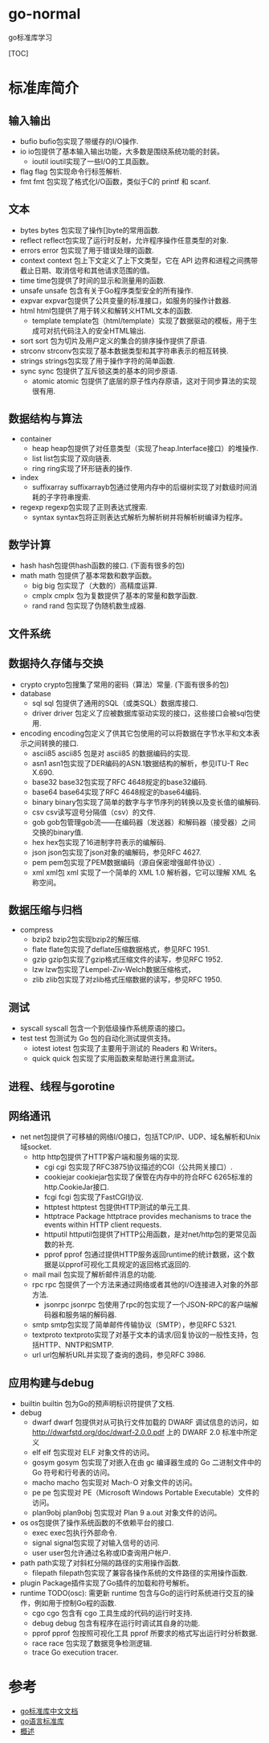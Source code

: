 # go-normal
go标准库学习

[TOC]

# 标准库简介

## 输入输出
- bufio             bufio包实现了带缓存的I/O操作.
- io                io包提供了基本输入输出功能，大多数是围绕系统功能的封装。
    - ioutil            ioutil实现了一些I/O的工具函数。
- flag	            flag 包实现命令行标签解析.
- fmt	            fmt 包实现了格式化I/O函数，类似于C的 printf 和 scanf.
## 文本
- bytes             bytes 包实现了操作[]byte的常用函数.
- reflect	        reflect包实现了运行时反射，允许程序操作任意类型的对象.
- errors	        error 包实现了用于错误处理的函数.
- context           context 包上下文定义了上下文类型，它在 API 边界和进程之间携带截止日期、取消信号和其他请求范围的值。
- time	    	    time包提供了时间的显示和测量用的函数.
- unsafe	        unsafe 包含有关于Go程序类型安全的所有操作.
- expvar	        expvar包提供了公共变量的标准接口，如服务的操作计数器.
- html	            html包提供了用于转义和解转义HTML文本的函数.
    - template	        template包（html/template）实现了数据驱动的模板，用于生成可对抗代码注入的安全HTML输出.
- sort	    	    sort 包为切片及用户定义的集合的排序操作提供了原语.
- strconv	        strconv包实现了基本数据类型和其字符串表示的相互转换.
- strings	        strings包实现了用于操作字符的简单函数.
- sync	    	    sync 包提供了互斥锁这类的基本的同步原语.
    - atomic	        atomic 包提供了底层的原子性内存原语，这对于同步算法的实现很有用.
## 数据结构与算法
- container
    - heap          heap包提供了对任意类型（实现了heap.Interface接口）的堆操作.
    - list          list包实现了双向链表.
    - ring          ring实现了环形链表的操作.
- index	    	
    - suffixarray	    suffixarrayb包通过使用内存中的后缀树实现了对数级时间消耗的子字符串搜索.
- regexp	    	regexp包实现了正则表达式搜索.
    - syntax	        syntax包将正则表达式解析为解析树并将解析树编译为程序。
## 数学计算
- hash	    	    hash包提供hash函数的接口. (下面有很多的包)
- math	    	    math 包提供了基本常数和数学函数。
    - big	        	big 包实现了（大数的）高精度运算.
    - cmplx	        	cmplx 包为复数提供了基本的常量和数学函数.
    - rand	        	rand 包实现了伪随机数生成器.
## 文件系统
## 数据持久存储与交换
- crypto            crypto包搜集了常用的密码（算法）常量. (下面有很多的包)
- database	    	
    - sql	            sql 包提供了通用的SQL（或类SQL）数据库接口.
    - driver            driver 包定义了应被数据库驱动实现的接口，这些接口会被sql包使用.
- encoding	        encoding包定义了供其它包使用的可以将数据在字节水平和文本表示之间转换的接口.
    - ascii85	        ascii85 包是对 ascii85 的数据编码的实现.
    - asn1	        	asn1包实现了DER编码的ASN.1数据结构的解析，参见ITU-T Rec X.690.
    - base32	        base32包实现了RFC 4648规定的base32编码.
    - base64	        base64实现了RFC 4648规定的base64编码.
    - binary	        binary包实现了简单的数字与字节序列的转换以及变长值的编解码.
    - csv	        	csv读写逗号分隔值（csv）的文件.
    - gob	        	gob包管理gob流——在编码器（发送器）和解码器（接受器）之间交换的binary值.
    - hex	        	hex包实现了16进制字符表示的编解码.
    - json	        	json包实现了json对象的编解码，参见RFC 4627.
    - pem	        	pem包实现了PEM数据编码（源自保密增强邮件协议）.
    - xml	        	xml包 xml 实现了一个简单的 XML 1.0 解析器，它可以理解 XML 名称空间。
## 数据压缩与归档
- compress
    - bzip2	            bzip2包实现bzip2的解压缩.
    - flate	            flate包实现了deflate压缩数据格式，参见RFC 1951.
    - gzip	            gzip包实现了gzip格式压缩文件的读写，参见RFC 1952.
    - lzw	            lzw包实现了Lempel-Ziv-Welch数据压缩格式，
    - zlib	            zlib包实现了对zlib格式压缩数据的读写，参见RFC 1950.
## 测试
- syscall           syscall 包含一个到低级操作系统原语的接口。
- test              test 包测试为 Go 包的自动化测试提供支持。
    - iotest            iotest 包实现了主要用于测试的 Readers 和 Writers。
    - quick             quick 包实现了实用函数来帮助进行黑盒测试。
## 进程、线程与gorotine
## 网络通讯
- net	    	    net包提供了可移植的网络I/O接口，包括TCP/IP、UDP、域名解析和Unix域socket.
    - http	    	    http包提供了HTTP客户端和服务端的实现.
        - cgi	    	    cgi 包实现了RFC3875协议描述的CGI（公共网关接口）.
        - cookiejar		    cookiejar包实现了保管在内存中的符合RFC 6265标准的http.CookieJar接口.
        - fcgi	    	    fcgi 包实现了FastCGI协议.
        - httptest	        httptest 包提供HTTP测试的单元工具.
        - httptrace	        Package httptrace provides mechanisms to trace the events within HTTP client requests.
        - httputil	        httputil包提供了HTTP公用函数，是对net/http包的更常见函数的补充.
        - pprof	    	    pprof 包通过提供HTTP服务返回runtime的统计数据，这个数据是以pprof可视化工具规定的返回格式返回的.
    - mail	    	    mail 包实现了解析邮件消息的功能.
    - rpc	    	    rpc 包提供了一个方法来通过网络或者其他的I/O连接进入对象的外部方法.
        - jsonrpc	        jsonrpc 包使用了rpc的包实现了一个JSON-RPC的客户端解码器和服务端的解码器.
    - smtp	    	    smtp包实现了简单邮件传输协议（SMTP），参见RFC 5321.
    - textproto	        	textproto实现了对基于文本的请求/回复协议的一般性支持，包括HTTP、NNTP和SMTP.
    - url	    	    url包解析URL并实现了查询的逸码，参见RFC 3986.
## 应用构建与debug
- builtin           builtin 包为Go的预声明标识符提供了文档.
- debug
    - dwarf             dwarf 包提供对从可执行文件加载的 DWARF 调试信息的访问，如 http://dwarfstd.org/doc/dwarf-2.0.0.pdf 上的 DWARF 2.0 标准中所定义
    - elf               elf 包实现对 ELF 对象文件的访问。
    - gosym             gosym 包实现了对嵌入在由 gc 编译器生成的 Go 二进制文件中的 Go 符号和行号表的访问。
    - macho             macho 包实现对 Mach-O 对象文件的访问。
    - pe                pe 包实现对 PE（Microsoft Windows Portable Executable）文件的访问。
    - plan9obj          plan9obj 包实现对 Plan 9 a.out 对象文件的访问。
- os	            os包提供了操作系统函数的不依赖平台的接口.
    - exec	    	    exec包执行外部命令.
    - signal	        signal包实现了对输入信号的访问.
    - user	    	    user包允许通过名称或ID查询用户帐户.
- path	    	    path实现了对斜杠分隔的路径的实用操作函数.
    - filepath	    	filepath包实现了兼容各操作系统的文件路径的实用操作函数.
- plugin	        Package插件实现了Go插件的加载和符号解析。
- runtime	    	TODO(osc): 需更新 runtime 包含与Go的运行时系统进行交互的操作，例如用于控制Go程的函数.
    - cgo	    	    cgo 包含有 cgo 工具生成的代码的运行时支持.
    - debug	    	    debug 包含有程序在运行时调试其自身的功能.
    - pprof	    	    pprof 包按照可视化工具 pprof 所要求的格式写出运行时分析数据.
    - race	    	    race 包实现了数据竞争检测逻辑.
    - trace	    	    Go execution tracer.

# 参考
 - [go标准库中文文档](https://studygolang.com/pkgdoc)
 - [go语言标准库](https://books.studygolang.com/The-Golang-Standard-Library-by-Example/)
 - [概述](https://studygolang.com/static/pkgdoc/main.html)
